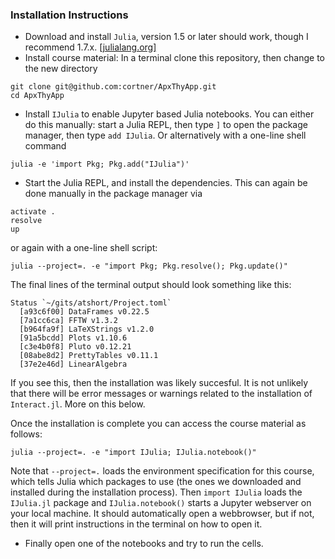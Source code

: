 ### Installation Instructions

* Download and install `Julia`, version 1.5 or later should work, though I recommend 1.7.x. [[julialang.org]](https://julialang.org)
* Install course material: In a terminal clone this repository, then change to the new directory
```
git clone git@github.com:cortner/ApxThyApp.git
cd ApxThyApp 
```
* Install `IJulia` to enable Jupyter based Julia notebooks. You can either do this manually: start a Julia REPL, then type `]` to open the package manager, then type `add IJulia`. Or alternatively with a one-line shell command
```
julia -e 'import Pkg; Pkg.add("IJulia")'
```
* Start the Julia REPL, and install the dependencies. This can again be done manually in the package manager via 
```
activate .
resolve
up
```
or again with a one-line shell script: 
```
julia --project=. -e "import Pkg; Pkg.resolve(); Pkg.update()"
```
The final lines of the terminal output should look something like this:
```
Status `~/gits/atshort/Project.toml`
  [a93c6f00] DataFrames v0.22.5
  [7a1cc6ca] FFTW v1.3.2
  [b964fa9f] LaTeXStrings v1.2.0
  [91a5bcdd] Plots v1.10.6
  [c3e4b0f8] Pluto v0.12.21
  [08abe8d2] PrettyTables v0.11.1
  [37e2e46d] LinearAlgebra
```
If you see this, then the installation was likely succesful. It is not unlikely that there will be error messages or warnings related to the installation of `Interact.jl`. More on this below. 

Once the installation is complete you can access the course material as
follows:  
```
julia --project=. -e "import IJulia; IJulia.notebook()"
```
Note that `--project=.` loads the environment specification for this course, which tells Julia which packages to use (the ones we downloaded and installed during the
installation process). Then `import IJulia` loads the `IJulia.jl` package and
`IJulia.notebook()` starts a Jupyter webserver on your local machine. It should automatically open a webbrowser, but if not, then it will print instructions in the terminal on how to open it.

* Finally open one of the notebooks and try to run the cells.